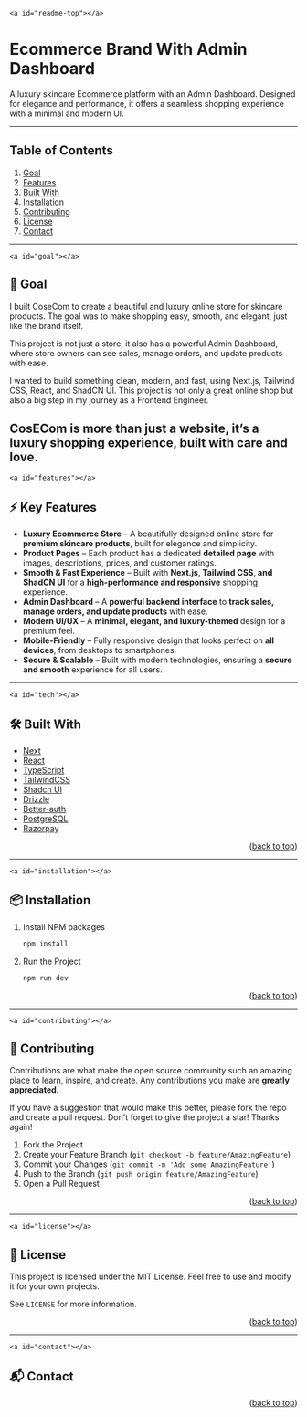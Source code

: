 `<a id="readme-top"></a>`

# Ecommerce Brand With Admin Dashboard

A luxury skincare Ecommerce platform with an Admin Dashboard. Designed for elegance and performance, it offers a seamless shopping experience with a minimal and modern UI.

---

## Table of Contents

<ol>
    <li><a href="#goal">Goal</a></li>
    <li><a href="#features">Features</a></li>
    <li><a href="#tech">Built With</a></li>
    <li><a href="#installation">Installation</a></li>
    <li><a href="#contributing">Contributing</a></li>
    <li><a href="#license">License</a></li>
    <li><a href="#contact">Contact</a></li>
  </ol>

---

`<a id="goal"></a>`

## 🎯 Goal

I built CoseCom to create a beautiful and luxury online store for skincare products. The goal was to make shopping easy, smooth, and elegant, just like the brand itself.

This project is not just a store, it also has a powerful Admin Dashboard, where store owners can see sales, manage orders, and update products with ease.

I wanted to build something clean, modern, and fast, using Next.js, Tailwind CSS, React, and ShadCN UI. This project is not only a great online shop but also a big step in my journey as a Frontend Engineer.

## CosECom is more than just a website, it’s a luxury shopping experience, built with care and love.

`<a id="features"></a>`

## ⚡ Key Features

- **Luxury Ecommerce Store** – A beautifully designed online store for **premium skincare products**, built for elegance and simplicity.
- **Product Pages** – Each product has a dedicated **detailed page** with images, descriptions, prices, and customer ratings.
- **Smooth & Fast Experience** – Built with **Next.js, Tailwind CSS, and ShadCN UI** for a **high-performance and responsive** shopping experience.
- **Admin Dashboard** – A **powerful backend interface** to **track sales, manage orders, and update products** with ease.
- **Modern UI/UX** – A **minimal, elegant, and luxury-themed** design for a premium feel.
- **Mobile-Friendly** – Fully responsive design that looks perfect on **all devices**, from desktops to smartphones.
- **Secure & Scalable** – Built with modern technologies, ensuring a **secure and smooth** experience for all users.

---

`<a id="tech"></a>`

## 🛠 Built With

- [Next][Next-url]
- [React][React-url]
- [TypeScript][TypeScript-url]
- [TailwindCSS][TailwindCSS-url]
- [Shadcn UI][Shadcn-url]
- [Drizzle][Drizzle-url]
- [Better-auth][Better-url]
- [PostgreSQL][PostgreSQL-url]
- [Razorpay][Razorpay-url]

<p align="right">(<a href="#readme-top">back to top</a>)</p>

---

`<a id="installation"></a>`

## 📦 Installation

1. Install NPM packages

   ```sh
   npm install
   ```

2. Run the Project

   ```sh
   npm run dev
   ```

<p align="right">(<a href="#readme-top">back to top</a>)</p>

---

`<a id="contributing"></a>`

## 🤝 Contributing

Contributions are what make the open source community such an amazing place to learn, inspire, and create. Any contributions you make are **greatly appreciated**.

If you have a suggestion that would make this better, please fork the repo and create a pull request.
Don't forget to give the project a star! Thanks again!

1. Fork the Project
2. Create your Feature Branch (`git checkout -b feature/AmazingFeature`)
3. Commit your Changes (`git commit -m 'Add some AmazingFeature'`)
4. Push to the Branch (`git push origin feature/AmazingFeature`)
5. Open a Pull Request

<p align="right">(<a href="#readme-top">back to top</a>)</p>

---

`<a id="license"></a>`

## 📜 License

This project is licensed under the MIT License. Feel free to use and modify it for your own projects.

See `LICENSE` for more information.

<p align="right">(<a href="#readme-top">back to top</a>)</p>

---

`<a id="contact"></a>`

## 📬 Contact

<p align="right">(<a href="#readme-top">back to top</a>)</p>

[Next.js]: https://img.shields.io/badge/next.js-000000?style=for-the-badge&logo=nextdotjs&logoColor=white
[Next-url]: https://nextjs.org/
[React.js]: https://img.shields.io/badge/React-000000?style=for-the-badge&logo=react&logoColor=61DAFB
[React-url]: https://react.dev/
[TypeScript]: https://img.shields.io/badge/typescript-000000?style=for-the-badge&logo=typescript&logoColor=60a5fa
[TypeScript-url]: https://www.typescriptlang.org
[TailwindCSS]: https://img.shields.io/badge/TailwindCSS-000000?style=for-the-badge&logo=tailwindcss&logoColor=38bdf8
[TailwindCSS-url]: https://tailwindcss.com
[Shadcn-UI]: https://img.shields.io/badge/shadcn%20ui-000000?style=for-the-badge
[Shadcn-url]: https://ui.shadcn.com/
[Drizzle-url]: https://orm.drizzle.team/
[Better-url]: https://better-auth.com/
[PostgreSQL-url]: https://www.postgresql.org/
[Razorpay-url]: https://razorpay.com/
